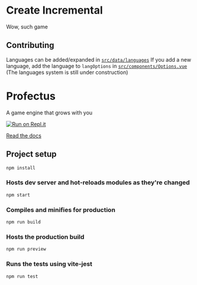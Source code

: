 # Create Incremental

Wow, such game

## Contributing

Languages can be added/expanded in [`src/data/languages`](src/data/languages/)
If you add a new language, add the language to `langOptions` in [`src/components/Options.vue`](src/components/Options.vue)
(The languages system is still under construction)

# Profectus

A game engine that grows with you

[![Run on Repl.it](https://repl.it/badge/github/profectus-engine/Profectus)](https://repl.it/github/profectus-engine/Profectus)

[Read the docs](https://moddingtree.com)

## Project setup
```
npm install
```

### Hosts dev server and hot-reloads modules as they're changed
```
npm start
```

### Compiles and minifies for production
```
npm run build
```

### Hosts the production build
```
npm run preview
```

### Runs the tests using vite-jest
```
npm run test
```
